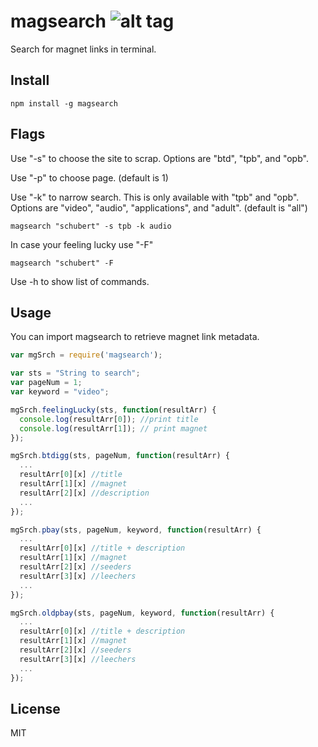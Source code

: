 # magsearch                                  ![alt tag](https://travis-ci.org/roecrew/magsearch.svg?branch=master) #

Search for magnet links in terminal.


## Install ##
```
npm install -g magsearch
```

## Flags ##

Use "-s" to choose the site to scrap.
Options are "btd", "tpb", and "opb".
  
Use "-p" to choose page. (default is 1)

Use "-k" to narrow search. This is only available with "tpb" and "opb".
Options are "video", "audio", "applications", and "adult". (default is "all")
  ```
magsearch "schubert" -s tpb -k audio
  ```
  
  In case your feeling lucky use "-F"
  ```
magsearch "schubert" -F
  ```
  Use -h to show list of commands.

## Usage ##

You can import magsearch to retrieve magnet link metadata.
  ```js
  var mgSrch = require('magsearch');
  
  var sts = "String to search";
  var pageNum = 1;
  var keyword = "video";
  
  mgSrch.feelingLucky(sts, function(resultArr) {
	console.log(resultArr[0]); //print title
	console.log(resultArr[1]); // print magnet
  });
  
  mgSrch.btdigg(sts, pageNum, function(resultArr) {
    ...    
	resultArr[0][x] //title
	resultArr[1][x] //magnet
	resultArr[2][x] //description
	...
  });
  
  mgSrch.pbay(sts, pageNum, keyword, function(resultArr) {
    ...    
	resultArr[0][x] //title + description
	resultArr[1][x] //magnet
	resultArr[2][x] //seeders
	resultArr[3][x] //leechers
	...
  });
  
  mgSrch.oldpbay(sts, pageNum, keyword, function(resultArr) {
    ...    
	resultArr[0][x] //title + description
	resultArr[1][x] //magnet
	resultArr[2][x] //seeders
	resultArr[3][x] //leechers
	...
  });
  ```

## License ##
MIT
